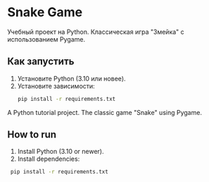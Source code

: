 # Snake Game 
Учебный проект на Python. Классическая игра "Змейка" с использованием Pygame.  

## Как запустить
1. Установите Python (3.10 или новее).  
2. Установите зависимости:  
   ```bash
   pip install -r requirements.txt


A Python tutorial project. The classic game "Snake" using Pygame.

## How to run
1. Install Python (3.10 or newer).
2. Install dependencies:
  ```bash
   pip install -r requirements.txt
